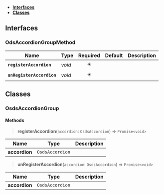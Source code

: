 * [**Interfaces**](#interfaces)
* [**Classes**](#classes)

## Interfaces

### OdsAccordionGroupMethod
|Name | Type | Required | Default | Description|
|---|---|:---:|---|---|
|**`registerAccordion`** | _void_ | ✴️ |  | |
|**`unRegisterAccordion`** | _void_ | ✴️ |  | |

## Classes

### OsdsAccordionGroup
#### Methods
> **registerAccordion**(`accordion`: `OsdsAccordion`) => `Promise<void>`

Name | Type | Description 
---|---|---
**accordion** | `OsdsAccordion` |   |
> **unRegisterAccordion**(`accordion`: `OsdsAccordion`) => `Promise<void>`

Name | Type | Description 
---|---|---
**accordion** | `OsdsAccordion` |   |